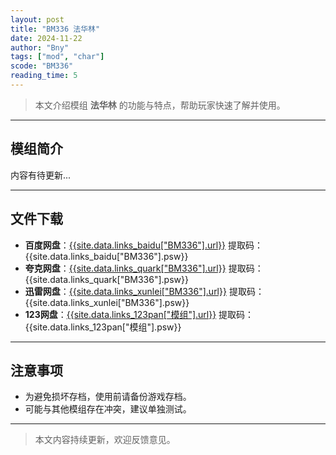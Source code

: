 ```yaml
---
layout: post
title: "BM336 法华林"
date: 2024-11-22
author: "Bny"
tags: ["mod", "char"]
scode: "BM336"
reading_time: 5
---
```


> 本文介绍模组 **法华林** 的功能与特点，帮助玩家快速了解并使用。

---

## 模组简介

内容有待更新...

---

## 文件下载
- **百度网盘**：[{{site.data.links_baidu["BM336"].url}}]({{site.data.links_baidu["BM336"].url}}) 提取码：{{site.data.links_baidu["BM336"].psw}}
- **夸克网盘**：[{{site.data.links_quark["BM336"].url}}]({{site.data.links_quark["BM336"].url}}) 提取码：{{site.data.links_quark["BM336"].psw}}
- **迅雷网盘**：[{{site.data.links_xunlei["BM336"].url}}]({{site.data.links_xunlei["BM336"].url}}) 提取码：{{site.data.links_xunlei["BM336"].psw}}
- **123网盘**：[{{site.data.links_123pan["模组"].url}}]({{site.data.links_123pan["模组"].url}}) 提取码：{{site.data.links_123pan["模组"].psw}}

---

## 注意事项
- 为避免损坏存档，使用前请备份游戏存档。
- 可能与其他模组存在冲突，建议单独测试。

---

> 本文内容持续更新，欢迎反馈意见。
